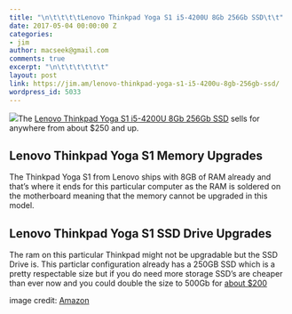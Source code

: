 ```yaml
---
title: "\n\t\t\t\tLenovo Thinkpad Yoga S1 i5-4200U 8Gb 256Gb SSD\t\t"
date: 2017-05-04 00:00:00 Z
categories:
- jim
author: macseek@gmail.com
comments: true
excerpt: "\n\t\t\t\t\t\t"
layout: post
link: https://jim.am/lenovo-thinkpad-yoga-s1-i5-4200u-8gb-256gb-ssd/
wordpress_id: 5033
---
```


![](https://jim.am/wp-content/uploads/2017/05/Screenshot-2017-05-16-at-10.06.05-AM-300x191.png)The [Lenovo Thinkpad Yoga S1 i5-4200U 8Gb 256Gb SSD](https://rover.ebay.com/rover/1/711-53200-19255-0/1?ff3=4&toolid=11800&pub=5575019070&campid=5337133045&mpre=http%3A%2F%2Fwww.ebay.com%2Fsch%2Fi.html%3F_from%3DR40%26_trksid%3Dp2047675.m570.l1313.TR12.TRC2.A0.H0.Xlenovo%2Bthinkpad%2Bs1.TRS0%26_nkw%3Dlenovo%2Bthinkpad%2Bs1%26_sacat%3D0) sells for anywhere from about $250 and up.




## Lenovo Thinkpad Yoga S1 Memory Upgrades




The Thinkpad Yoga S1 from Lenovo ships with 8GB of RAM already and that’s where it ends for this particular computer as the RAM is soldered on the motherboard meaning that the memory cannot be upgraded in this model.




## Lenovo Thinkpad Yoga S1 SSD Drive Upgrades




The ram on this particular Thinkpad might not be upgradable but the SSD Drive is. This particlar configuration already has a 250GB SSD which is a pretty respectable size but if you do need more storage SSD’s are cheaper than ever now and you could double the size to 500Gb for [about $200](http://amzn.to/2pJy3Rv)




image credit: [Amazon](http://amzn.to/2qnQgEM)


		
